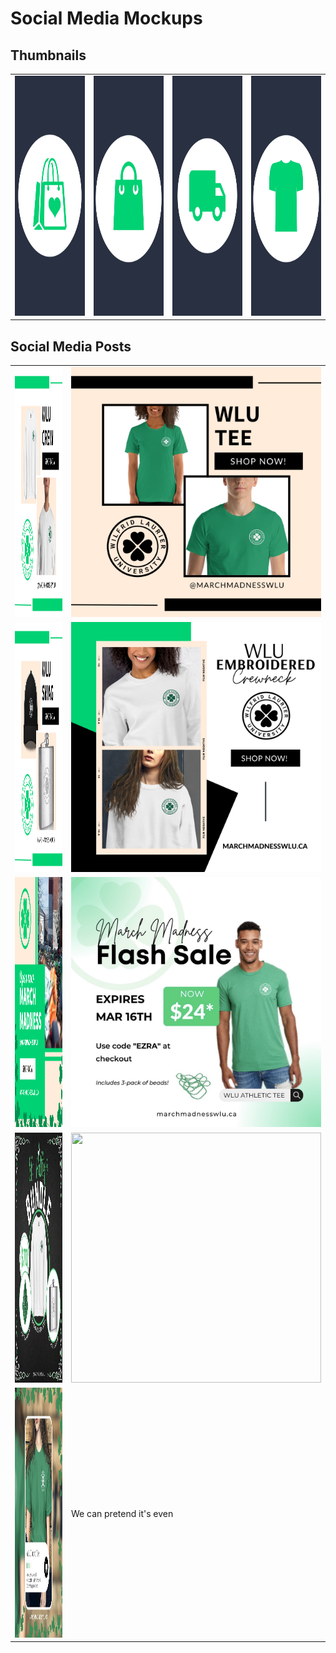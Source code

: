 # Social Media Mockups

## Thumbnails
<table>
   <tr>
    <td><img src="thumbnails/3.png" width="216" height="384" /></td>
    <td><img src="thumbnails/4.png" width="216" height="384" /></td>
     <td><img src="thumbnails/5.png" width="216" height="384" /></td>
     <td><img src="thumbnails/6.png" width="216" height="384" /></td>
  </tr>
</table>

## Social Media Posts
<table>

  <tr>
    <td><img src="4.png" width="400" height="400" /></td>
    <td><img src="5.png" width="400" height="400" /></td>
  </tr>
   <tr>
    <td><img src="6.png" width="400" height="400" /></td>
    <td><img src="7.png" width="400" height="400" /></td>
  </tr>
     <tr>
    <td><img src="8.png" width="400" height="400" /></td>
    <td><img src="10.png" width="400" height="400" /></td>
  </tr>
     <tr>
    <td><img src="11.png" width="400" height="400" /></td>
    <td><img src="12.png" width="400" height="400" /></td>
  </tr>
       <tr>
    <td><img src="13.png" width="400" height="400" /></td>
    <td>We can pretend it's even</td>
  </tr>

</table>

